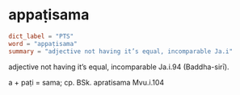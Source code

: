 # appaṭisama

``` toml
dict_label = "PTS"
word = "appaṭisama"
summary = "adjective not having it’s equal, incomparable Ja.i"
```

adjective not having it’s equal, incomparable Ja.i.94 (Baddha\-sirī).

a \+ paṭi = sama; cp. BSk. apratisama Mvu.i.104

